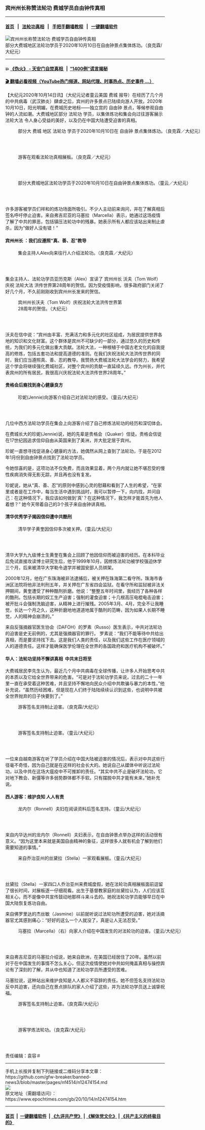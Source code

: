 ### 宾州州长称赞法轮功 费城学员自由钟传真相
------------------------

#### [首页](https://github.com/gfw-breaker/banned-news3/blob/master/README.md) &nbsp;&nbsp;|&nbsp;&nbsp; [法轮功真相](https://github.com/begood0513/basic/blob/master/README.md)  &nbsp;&nbsp;|&nbsp;&nbsp; [手把手翻墙教程](https://github.com/gfw-breaker/guides/wiki)  &nbsp;&nbsp;|&nbsp;&nbsp; [一键翻墙软件](https://github.com/gfw-breaker/nogfw/blob/master/README.md)  



<div><img alt="宾州州长称赞法轮功 费城学员自由钟传真相" class="attachment-djy_600_400 size-djy_600_400 wp-post-image" src="https://i.epochtimes.com/assets/uploads/2020/10/P1-600x400.jpg"/>
<div class="caption">
 部分大费城地区法轮功学员于2020年10月10日在自由钟景点集体炼功。（良克霖/大纪元）
</div></div><hr/>

#### 💥 [《伪火》 - 天安门自焚真相 ](http://158.247.195.190:10000/videos/blog/weihuo.html)&nbsp; |&nbsp; [“1400例”谎言揭秘  ](http://158.247.195.190:10000/videos/blog/jiexi1400.html)

#### [ 🎬  翻墙必看视频（YouTube热门频道、网站代理、时事热点、历史事件 ...）](https://github.com/gfw-breaker/links/blob/master/banned.md)

<div><p>
 【大纪元2020年10月14日讯】（大纪元记者童云美国
 <ok href="https://www.epochtimes.com/gb/tag/%E8%B4%B9%E5%9F%8E.html">
  费城
 </ok>
 报导）在经历了几个月的中共病毒（武汉肺炎）肆虐之后，宾州的许多景点已陆续向游人开放。2020年10月10日，阳光明媚，在费城历史地标——独立宫的
 <ok href="https://www.epochtimes.com/gb/tag/%E8%87%AA%E7%94%B1%E9%92%9F.html">
  自由钟
 </ok>
 景点，等候参观自由钟的人流如潮。大费城地区部分
 <ok href="https://www.epochtimes.com/gb/tag/%E6%B3%95%E8%BD%AE%E5%8A%9F.html">
  法轮功
 </ok>
 学员，以集体炼功和集会向过往游客展示
 <ok href="https://www.epochtimes.com/gb/tag/%E6%B3%95%E8%BD%AE%E5%A4%A7%E6%B3%95.html">
  法轮大法
 </ok>
 令人身心受益的美好，以及仍在中国大陆遭受迫害的真相。
</p>
<figure class="wp-caption aligncenter" id="attachment_12474327" style="width: 600px">
 <ok href="https://i.epochtimes.com/assets/uploads/2020/10/P2-1.jpg">
  <img alt="" class="wp-image-12474327 size-large" src="https://i.epochtimes.com/assets/uploads/2020/10/P2-1-600x304.jpg"/>
 </ok>
 <br/><figcaption class="wp-caption-text">
  部分大
  <ok href="https://www.epochtimes.com/gb/tag/%E8%B4%B9%E5%9F%8E.html">
   费城
  </ok>
  地区
  <ok href="https://www.epochtimes.com/gb/tag/%E6%B3%95%E8%BD%AE%E5%8A%9F.html">
   法轮功
  </ok>
  学员于2020年10月10日在
  <ok href="https://www.epochtimes.com/gb/tag/%E8%87%AA%E7%94%B1%E9%92%9F.html">
   自由钟
  </ok>
  景点集体炼功。（良克霖／大纪元）
 </figcaption><br/>
</figure><br/>
<figure class="wp-caption aligncenter" id="attachment_12474323" style="width: 600px">
 <ok href="https://i.epochtimes.com/assets/uploads/2020/10/P3-2.jpg">
  <img alt="" class="wp-image-12474323 size-large" src="https://i.epochtimes.com/assets/uploads/2020/10/P3-2-600x397.jpg"/>
 </ok>
 <br/><figcaption class="wp-caption-text">
  游客在观看法轮功真相展板。（良克霖／大纪元）
 </figcaption><br/>
</figure><br/>
<figure class="wp-caption aligncenter" id="attachment_12474169" style="width: 600px">
 <ok href="https://i.epochtimes.com/assets/uploads/2020/10/IMG_5520_R-E.jpg">
  <img alt="" class="size-large wp-image-12474169" src="https://i.epochtimes.com/assets/uploads/2020/10/IMG_5520_R-E-600x518.jpg"/>
 </ok>
 <br/><figcaption class="wp-caption-text">
  部分大费城地区法轮功学员于2020年10月10日在自由钟景点集体炼功。（童云／大纪元）
 </figcaption><br/>
</figure><br/>
<p>
 许多游客被学员们祥和的炼功场面所吸引。不少人主动前来询问，并在了解真相后签名呼吁停止迫害。来自弗吉尼亚的马塞拉（Marcella）表示，她通过这场疫情了解了中共的罪恶，包括镇压法轮功中的残暴。她表示所有人都应该站出来制止虐杀，因为“做好人没有错！”
</p>
<h4>
 <strong>
  <ok href="https://www.epochtimes.com/gb/tag/%E5%AE%BE%E5%B7%9E%E5%B7%9E%E9%95%BF.html">
   宾州州长
  </ok>
  ：我们应遵照“真、善、忍”教导
 </strong>
</h4>
<figure class="wp-caption aligncenter" id="attachment_12474308" style="width: 600px">
 <ok href="https://i.epochtimes.com/assets/uploads/2020/10/P11.jpg">
  <img alt="" class="wp-image-12474308 size-large" src="https://i.epochtimes.com/assets/uploads/2020/10/P11-600x342.jpg"/>
 </ok>
 <br/><figcaption class="wp-caption-text">
  集会主持人Alex向来往行人介绍法轮功。（良克霖／大纪元）
 </figcaption><br/>
</figure><br/>
<p>
 集会主持人、法轮功学员亚历克斯（Alex）宣读了
 <ok href="https://www.epochtimes.com/gb/tag/%E5%AE%BE%E5%B7%9E%E5%B7%9E%E9%95%BF.html">
  宾州州长
 </ok>
 沃夫（Tom Wolf）庆祝
 <ok href="https://www.epochtimes.com/gb/tag/%E6%B3%95%E8%BD%AE%E5%A4%A7%E6%B3%95.html">
  法轮大法
 </ok>
 洪传世界第28周年的贺信。因为受疫情影响，很多政府部门关闭了好几个月，不久前刚刚收到宾州州长发来的贺信。
</p>
<figure class="wp-caption aligncenter" id="attachment_12479200" style="width: 343px">
 <ok href="https://i.epochtimes.com/assets/uploads/2020/10/28th-Anniversary-of-Falun-Dafa-Governor.jpg">
  <img alt="" class="wp-image-12479200" src="https://i.epochtimes.com/assets/uploads/2020/10/28th-Anniversary-of-Falun-Dafa-Governor-600x773.jpg"/>
 </ok>
 <br/><figcaption class="wp-caption-text">
  宾州州长沃夫（Tom Wolf）庆祝法轮大法洪传世界第28周年的贺信。（大纪元）
 </figcaption><br/>
</figure><br/>
<p>
 沃夫在信中说：“宾州由丰富、充满活力和多元化的社区组成，为居民提供世界各地的知识和文化财富。这个群体是宾州不可缺少的一部分，通过悠久的历史和传统，为我们的多元化做出重大贡献。法轮大法，一种根植于中国古老文化的自我提高的修炼，包括五套功法和提高道德的准则。在我们庆祝法轮大法洪传世界的同时，我们应当遵照真、善、忍的教导。我赞扬大费城法轮大法学会的努力，我希望这个学会将继续强化费城社区，对整个宾州的贡献一直延续久远。作为州长，并代表宾州的所有居民，我很高兴庆祝法轮大法洪传世界28周年。”
</p>
<h4>
 <strong>
  贵格会后裔找到身心健康良方
 </strong>
</h4>
<figure class="wp-caption aligncenter" id="attachment_12474214" style="width: 600px">
 <ok href="https://i.epochtimes.com/assets/uploads/2020/10/IMG_5654_Jennie.jpg">
  <img alt="" class="wp-image-12474214 size-large" src="https://i.epochtimes.com/assets/uploads/2020/10/IMG_5654_Jennie-600x450.jpg"/>
 </ok>
 <br/><figcaption class="wp-caption-text">
  珍妮(Jennie)向游客介绍自己对法轮功的感受。（童云/大纪元）
 </figcaption><br/>
</figure><br/>
<p>
 几位中西方法轮功学员在集会上向游客介绍了自己修炼法轮功的经历和深切体会。
</p>
<p>
 在费城长大的珍妮(Jennie)说，她的先辈是贵格会（Quaker）信徒。贵格会信徒在17世纪因追求信仰自由从英国来到了美洲，并大批定居于宾州。
</p>
<p>
 珍妮一直想寻找促进身心健康的方法，她偶然从网上查到了法轮功，于是在2012年1月份到自由钟景点找到了法轮功学员。
</p>
<p>
 令她惊喜的是，这项功法不仅免费，而且效果显着，两个月内就让她不堪忍受的慢性疾病消失得无影无踪，并且再也没有复发。
</p>
<p>
 珍妮说，她从“真、善、忍”的原则中感到心灵的慰藉和看到了人生的希望，“在家里或者是在工作中，每当生活中遇到挑战时，我可以暂停一下，向内找，并问自己：在这种情况下，我应该如何做到‘真’？在这种情况下，我怎样才能首先为他人着想？” 她今天带着自己的3个孩子来自由钟讲真相。
</p>
<h4>
 <strong>
  清华优秀学子揭因信仰遭中共酷刑
 </strong>
</h4>
<figure class="wp-caption aligncenter" id="attachment_12474454" style="width: 600px">
 <ok href="https://i.epochtimes.com/assets/uploads/2020/10/IMG_5642_Huang.jpg">
  <img alt="" class="wp-image-12474454 size-large" src="https://i.epochtimes.com/assets/uploads/2020/10/IMG_5642_Huang-600x377.jpg"/>
 </ok>
 <br/><figcaption class="wp-caption-text">
  清华学子黄奎因信仰多次被关押。（童云/大纪元）
 </figcaption><br/>
</figure><br/>
<p>
 清华大学九九级博士生黄奎在集会上回顾了他因信仰而被迫害的经历。在本科毕业后免试直接攻读博士研究生后，他于1999年10月，因修炼法轮功被学校强迫休学三个月，后来被清华大学勒令退学并被国安部人员绑架。
</p>
<p>
 2000年12月，他在广东珠海被非法逮捕后，被关押在珠海第二看守所。珠海市香洲区法院将他非法判刑五年，并关押在广东省四会监狱。在看守所和监狱被非法关押期间，黄奎遭受了种种酷刑折磨。他说：“整整五年时间里，我经历了各种各样的酷刑。包括长期的奴工生产迫害；强制的灌食迫害；十几根高压电棍电击迫害；被开批斗会强制洗脑迫害，从精神上进行摧残。2005年3月、4月，完全不让我睡觉，长达一个月之久，这种折磨地地道道地属于酷刑的范畴，因为如果人长期不睡觉，人的精神会崩溃的。”
</p>
<p>
 来自反强摘器官医生协会（DAFOH）的罗素（Russo）医生表示，中共对法轮功的迫害是史无前例的，尤其是强摘器官的罪行。 罗素说：“我们不能等待中共给出真相，而是要坚持找下去。这是我们人类的责任，以及我们这些工作在医疗领域的人的道德责任。这样才能确保医学伦理在全世界的各国政府和医疗机构不被破坏。”
</p>
<h4>
 <strong>
  华人：法轮功坚持不懈讲真相  中共末日将至
 </strong>
</h4>
<p>
 大费城居民李先生认为，最近几个月中共病毒在全球传播，让许多人开始思考中共的本质以及它给全世界带来的危害。“可是对于法轮功学员来说，过去的二十一年里一直在承受着这种苦难，并且坚持不懈地向民众介绍中共欺骗与暴力的本性，”他补充说，“虽然历经困难，但是现在人们终于陆陆续续认识到这些，也说明中共被全世界抛弃的日子快要到了。”
</p>
<figure class="wp-caption aligncenter" id="attachment_12474426" style="width: 600px">
 <ok href="https://i.epochtimes.com/assets/uploads/2020/10/P5-1.jpg">
  <img alt="" class="wp-image-12474426 size-large" src="https://i.epochtimes.com/assets/uploads/2020/10/P5-1-600x397.jpg"/>
 </ok>
 <br/><figcaption class="wp-caption-text">
  游客签名支持制止迫害。（良克霖/大纪元）
 </figcaption><br/>
</figure><br/>
<figure class="wp-caption aligncenter" id="attachment_12474238" style="width: 600px">
 <ok href="https://i.epochtimes.com/assets/uploads/2020/10/IMG_5640_sig-1.jpg">
  <img alt="" class="wp-image-12474238 size-large" src="https://i.epochtimes.com/assets/uploads/2020/10/IMG_5640_sig-1-600x390.jpg"/>
 </ok>
 <br/><figcaption class="wp-caption-text">
  游客签名支持制止迫害。（童云/大纪元）
 </figcaption><br/>
</figure><br/>
<p>
 一位来自越南游客在听了学员介绍在中国大陆被迫害的情况后，表示对中共这些行径毫不奇怪，因为自己就是在这样的社会长大的。她说自己从媒体中听说过法轮功，以及中共在这场大瘟疫中不可推卸的责任。“其实中共不止是破坏法轮功，它对地下教会、新彊等许多弱势群体都不手软。只有摆脱中共才能有未来，”她补充说。
</p>
<h4>
 <strong>
  西人游客：维护良知 人人有责
 </strong>
</h4>
<figure class="wp-caption aligncenter" id="attachment_12474241" style="width: 600px">
 <ok href="https://i.epochtimes.com/assets/uploads/2020/10/IMG_5502_sig_NV.jpg">
  <img alt="" class="size-large wp-image-12474241" src="https://i.epochtimes.com/assets/uploads/2020/10/IMG_5502_sig_NV-600x450.jpg"/>
 </ok>
 <br/><figcaption class="wp-caption-text">
  龙内尔（Ronnell）夫妇在阅读资料后签名支持。（童云/大纪元）
 </figcaption><br/>
</figure><br/>
<p>
 来自内华达州的龙内尔（Ronnell）夫妇表示，在自由钟景点举办这样的活动很有意义。“因为这里本来就是美国自由精神的象征，这样很多人就有机会了解到他们需要知道的事情。”
</p>
<figure class="wp-caption aligncenter" id="attachment_12474247" style="width: 600px">
 <ok href="https://i.epochtimes.com/assets/uploads/2020/10/IMG_5479_GA.jpg">
  <img alt="" class="size-large wp-image-12474247" src="https://i.epochtimes.com/assets/uploads/2020/10/IMG_5479_GA-600x450.jpg"/>
 </ok>
 <br/><figcaption class="wp-caption-text">
  来自乔治亚州的丝黛拉（Stella）一家观看展板。（童云/大纪元）
 </figcaption><br/>
</figure><br/>
<p>
 丝黛拉（Stella）一家四口人乔治亚州来费城度假，她在法轮功真相展板面前逗留了很长时间，对展板逐一仔细观看。出生于基督教家庭的丝黛拉认为，人们应该互相关心，而不是像中共宣传鼓动地那样斗来斗去的。她祝法轮功学员能够早日在中国大陆恢复炼功自由。
</p>
<p>
 来自佛罗里达的杰丝敏（Jasmine）以前就听说过法轮功所遭受的迫害，她对活摘器官尤其感到痛心：“好好的这么一个人就没了，真是让人无法忍受。”
</p>
<figure class="wp-caption aligncenter" id="attachment_12474248" style="width: 600px">
 <ok href="https://i.epochtimes.com/assets/uploads/2020/10/IMG_5645_VA_family.jpg">
  <img alt="" class="wp-image-12474248 size-large" src="https://i.epochtimes.com/assets/uploads/2020/10/IMG_5645_VA_family-600x450.jpg"/>
 </ok>
 <br/><figcaption class="wp-caption-text">
  马塞拉（Marcella）（右）向家人介绍在中国发生的对法轮功的迫害。（童云/大纪元）
 </figcaption><br/>
</figure><br/>
<p>
 来自弗吉尼亚的马塞拉介绍说，她来自欧洲，在美国已经居住了20年。虽然以前对于在中国发生的事情不怎么关心，但这次疫情使她对中共如何掩盖真相与操控舆论有了深刻的了解，并从中也知道了法轮功学员所遭受的苦难。
</p>
<p>
 马塞拉说，这种站出来维护良知是人人都义不容辞的责任。她不但签名支持法轮功反中共迫害，还向自己在景点排队的家人介绍了这些，并为法轮功学员送上诚挚祝福。
</p>
<figure class="wp-caption aligncenter" id="attachment_12474435" style="width: 600px">
 <ok href="https://i.epochtimes.com/assets/uploads/2020/10/P10.jpg">
  <img alt="" class="wp-image-12474435 size-large" src="https://i.epochtimes.com/assets/uploads/2020/10/P10-600x397.jpg"/>
 </ok>
 <br/><figcaption class="wp-caption-text">
  游客签名支持制止迫害。（良克霖/大纪元）
 </figcaption><br/>
</figure><br/>
<figure class="wp-caption aligncenter" id="attachment_12474442" style="width: 600px">
 <ok href="https://i.epochtimes.com/assets/uploads/2020/10/P7-1.jpg">
  <img alt="" class="wp-image-12474442 size-large" src="https://i.epochtimes.com/assets/uploads/2020/10/P7-1-600x400.jpg"/>
 </ok>
 <br/><figcaption class="wp-caption-text">
  游客学炼法轮功。（良克霖/大纪元）
 </figcaption><br/>
</figure><br/>
<p>
 责任编辑：袁容＃
</p>
<p>
</p>
</div>
<hr/>
手机上长按并复制下列链接或二维码分享本文章：<br/>
https://github.com/gfw-breaker/banned-news3/blob/master/pages/nf4514/n12474154.md <br/>
<a href='https://github.com/gfw-breaker/banned-news3/blob/master/pages/nf4514/n12474154.md'><img src='https://github.com/gfw-breaker/banned-news3/blob/master/pages/nf4514/n12474154.md.png'/></a> <br/>
原文地址（需翻墙访问）：https://www.epochtimes.com/gb/20/10/14/n12474154.htm


------------------------
#### [首页](https://github.com/gfw-breaker/banned-news3/blob/master/README.md) &nbsp;|&nbsp; [一键翻墙软件](https://github.com/gfw-breaker/nogfw/blob/master/README.md) &nbsp;| [《九评共产党》](https://github.com/gfw-breaker/9ping.md/blob/master/README.md#九评之一评共产党是什么) | [《解体党文化》](https://github.com/gfw-breaker/jtdwh.md/blob/master/README.md) | [《共产主义的终极目的》](https://github.com/gfw-breaker/gczydzjmd.md/blob/master/README.md)


<img src='http://gfw-breaker.win/banned-news3/pages/nf4514/n12474154.md' width='0px' height='0px'/>